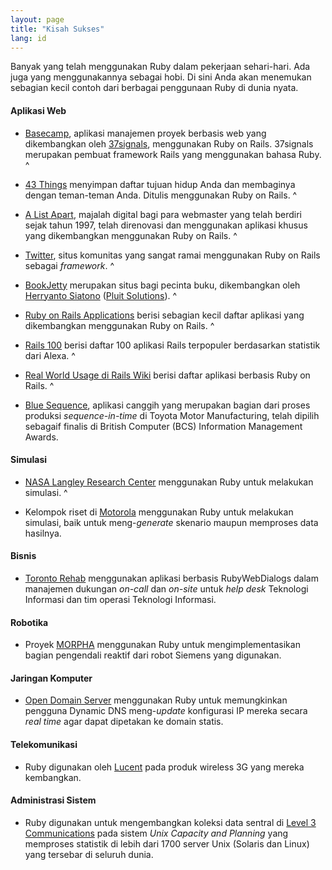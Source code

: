 ```yaml
---
layout: page
title: "Kisah Sukses"
lang: id
---
```


Banyak yang telah menggunakan Ruby dalam pekerjaan sehari-hari. Ada juga
yang menggunakannya sebagai hobi. Di sini Anda akan menemukan sebagian
kecil contoh dari berbagai penggunaan Ruby di dunia nyata.

#### Aplikasi Web

* [Basecamp][1], aplikasi manajemen proyek berbasis web yang
  dikembangkan oleh [37signals][2], menggunakan Ruby on Rails. 37signals
  merupakan pembuat framework Rails yang menggunakan bahasa Ruby.
^

* [43 Things][3] menyimpan daftar tujuan hidup Anda dan membaginya
  dengan teman-teman Anda. Ditulis menggunakan Ruby on Rails.
^

* [A List Apart][4], majalah digital bagi para webmaster yang telah
  berdiri sejak tahun 1997, telah direnovasi dan menggunakan aplikasi
  khusus yang dikembangkan menggunakan Ruby on Rails.
^

* [Twitter][5], situs komunitas yang sangat ramai menggunakan Ruby on
  Rails sebagai *framework*.
^

* [BookJetty][6] merupakan situs bagi pecinta buku, dikembangkan oleh
  [Herryanto Siatono][7] ([Pluit Solutions][8]).
^

* [Ruby on Rails Applications][9] berisi sebagian kecil daftar aplikasi
  yang dikembangkan menggunakan Ruby on Rails.
^

* [Rails 100][10] berisi daftar 100 aplikasi Rails terpopuler
  berdasarkan statistik dari Alexa.
^

* [Real World Usage di Rails Wiki][11] berisi daftar aplikasi berbasis
  Ruby on Rails.
^

* [Blue Sequence][12], aplikasi canggih yang merupakan bagian dari
  proses produksi *sequence-in-time* di Toyota Motor Manufacturing,
  telah dipilih sebagaif finalis di British Computer (BCS) Information
  Management Awards.

#### Simulasi

* [NASA Langley Research Center][13] menggunakan Ruby untuk melakukan
  simulasi.
^

* Kelompok riset di [Motorola][14] menggunakan Ruby untuk melakukan
  simulasi, baik untuk meng-*generate* skenario maupun memproses data
  hasilnya.

#### Bisnis

* [Toronto Rehab][15] menggunakan aplikasi berbasis RubyWebDialogs dalam
  manajemen dukungan *on-call* dan *on-site* untuk *help desk* Teknologi
  Informasi dan tim operasi Teknologi Informasi.

#### Robotika

* Proyek [MORPHA][16] menggunakan Ruby untuk mengimplementasikan bagian
  pengendali reaktif dari robot Siemens yang digunakan.

#### Jaringan Komputer

* [Open Domain Server][17] menggunakan Ruby untuk memungkinkan pengguna
  Dynamic DNS meng-*update* konfigurasi IP mereka secara *real time*
  agar dapat dipetakan ke domain statis.

#### Telekomunikasi

* Ruby digunakan oleh [Lucent][18] pada produk wireless 3G yang mereka
  kembangkan.

#### Administrasi Sistem

* Ruby digunakan untuk mengembangkan koleksi data sentral di [Level 3
  Communications][19] pada sistem *Unix Capacity and Planning* yang
  memproses statistik di lebih dari 1700 server Unix (Solaris dan Linux)
  yang tersebar di seluruh dunia.



[1]: http://www.basecamphq.com
[2]: http://www.37signals.com
[3]: http://www.43things.com
[4]: http://www.alistapart.com
[5]: http://www.twitter.com
[6]: http://www.bookjetty.com/
[7]: http://www.workingwithrails.com/person/5050-herryanto-siatono
[8]: http://www.pluitsolutions.com/
[9]: http://www.rubyonrails.org/applications
[10]: http://rails100.pbwiki.com/
[11]: http://wiki.rubyonrails.com/rails/pages/RealWorldUsage
[12]: http://www.bluefountain.com/casestudies/bfs-deliver-a-2nd-sequence-production-system-for-toyota/
[13]: http://www.larc.nasa.gov/
[14]: http://www.motorola.com
[15]: http://www.torontorehab.com
[16]: http://www.morpha.de/php_e/index.php3
[17]: http://ods.org/
[18]: http://www.lucent.com/
[19]: http://www.level3.com/
